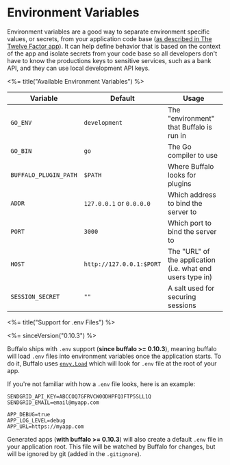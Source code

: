 # Environment Variables

Environment variables are a good way to separate environment specific values, or secrets, from your application code base ([as described in The Twelve Factor app](https://12factor.net/config)). It can help define behavior that is based on the context of the app and isolate secrets from your code base so all developers don't have to know the productions keys to sensitive services, such as a bank API, and they can use local development API keys.

<%= title("Available Environment Variables") %>

| Variable              | Default                  | Usage                                                      |
| ---                   | ---                      | ---                                                        |
| `GO_ENV`              | `development`            | The "environment" that Buffalo is run in                   |
| `GO_BIN`              | `go`                     | The Go compiler to use                                     |
| `BUFFALO_PLUGIN_PATH` | `$PATH`                  | Where Buffalo looks for plugins                            |
| `ADDR`                | `127.0.0.1` or `0.0.0.0` | Which address to bind the server to                        |
| `PORT`                | `3000`                   | Which port to bind the server to                           |
| `HOST`                | `http://127.0.0.1:$PORT` | The "URL" of the application (i.e. what end users type in) |
| `SESSION_SECRET`      | `""`                     | A salt used for securing sessions                          |


<%= title("Support for .env Files") %>

<%= sinceVersion("0.10.3") %>

Buffalo ships with `.env` support (**since buffalo >= 0.10.3**), meaning buffalo will load `.env` files into environment variables once the application starts. To do it, Buffalo uses [`envy.Load`](https://github.com/gobuffalo/envy/blob/e613c80275b86293880eddeb27417c9a7c670ff3/envy.go#L53) which will look for `.env` file at the root of your app.

If you're not familiar with how a `.env` file looks, here is an example:

```text
SENDGRID_API_KEY=ABCCOQ7GFRVCW0ODHPFQ3FTP5SLL1Q
SENDGRID_EMAIL=email@myapp.com

APP_DEBUG=true
APP_LOG_LEVEL=debug
APP_URL=https://myapp.com
```

Generated apps (**with buffalo >= 0.10.3**) will also create a default `.env` file in your application root. This file will be watched by Buffalo for changes, but will be ignored by git (added in the `.gitignore`).
